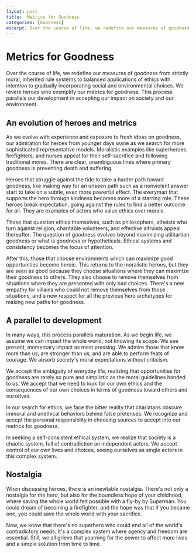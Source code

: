 ```yaml
---
layout: post
title:  Metrics for Goodness
categories: [Goodness]
excerpt: Over the course of life, we redefine our measures of goodness from strictly moral, inherited rule systems to balanced applications of ethics with intention to gradually incorporating social and environmental choices.
---
```

# Metrics for Goodness
Over the course of life, we redefine our measures of goodness from strictly moral, inherited rule systems to balanced applications of ethics with intention to gradually incorporating social and environmental choices.  We revere heroes who exemplify our metrics for goodness.  This process parallels our development in accepting our impact on society and our environment.

## An evolution of heroes and metrics
As we evolve with experience and exposure to fresh ideas on goodness, our admiration for heroes from younger days wane as we search for more sophisticated representative models.  Moralistic examples like superheroes, firefighters, and nurses appeal for their self-sacrifice and following traditional mores.  There are clear, unambiguous lines where primary goodness is preventing death and suffering.

Heroes that struggle against the tide to take a harder path toward goodness, like making way for an unseen path such as a nonviolent answer start to take on a subtle, even more powerful effect.  The everyman that supports the hero through kindness becomes more of a starring role.  These heroes break expectation, going against the rules to find a better outcome for all.  They are examples of actors who value ethics over morals.

Those that question ethics themselves, such as philosophers, atheists who turn against religion, charitable volunteers, and effective altruists appeal thereafter.  The question of goodness evolves beyond maximizing utilitartian goodness or what is goodness or hypotheticals.  Ethical systems and consistency becomes the focus of attention.

After this, those that choose environments which can maximize good opportunities become heroic.  This returns to the moralistic heroes, but they are seen as good because they choose situations where they can maximize their goodness to others.  They also choose to remove themselves from situations where they are presented with only bad choices.  There's a new empathy for villains who could not remove themselves from those situations, and a new respect for all the previous hero archetypes for making new paths for goodness.

## A parallel to development
In many ways, this process parallels maturation.  As we begin life, we assume we can impact the whole world, not knowing its scope.  We see present, momentary impact as most pressing.  We admire those that know more than us, are stronger than us, and are able to perform feats of courage.  We absorb society's moral expectations without criticism.

We accept the ambiguity of everyday life, realizing that opportunities for goodness are rarely so pure and simplistic as the moral guidelines handed to us.  We accept that we need to look for our own ethics and the consequences of our own choices in terms of goodness toward others and ourselves.

In our search for ethics, we face the bitter reality that charlatans obscure immoral and unethical behaviors behind false pretenses.  We recognize and accept the personal responsiblity in choosing sources to accept into our metrics for goodness.

In seeking a self-consistent ethical system, we realize that society is a chaotic system, full of contradiction an independent actors.  We accept control of our own lives and choices, seeing ourselves as single actors in this complex system.

## Nostalgia
When discussing heroes, there is an inevitable nostalgia.  There's not only a nostalgia for the hero, but also for the boundless hope of your childhood, where saving the whole world felt possible with a fly-by by Superman.  You could dream of becoming a firefighter, and the hope was that if you became one, you could save the whole world with your sacrifice.

Now, we know that there's no superhero who could end all of the world's contradictory needs.  It's a complex system where agency and freedom are essential.  Still, we all grieve that yearning for the power to affect more lives and a simple solution from time to time.